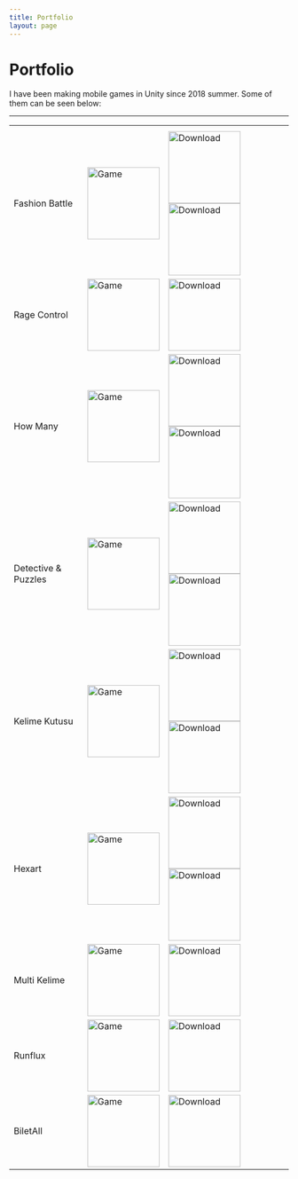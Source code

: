 ```yaml
---
title: Portfolio
layout: page
---
```


# Portfolio

I have been making mobile games in Unity since 2018 summer. Some of them can be seen below:

---

<table style="width:100%">
  <tr>
    <th>
    </th>
    <th>
    </th>
    <th>
    </th>
  </tr>


  <tr>
    <td>
      Fashion Battle
    </td>
    <td>
      <img src="../assets/images/portfolio/fashion-battle.png" alt="Game" height="130"/>
    </td>
    <td>
      <a href="https://apps.apple.com/us/app/fashion-battle-dress-to-win/id1560663843" target="_blank"><img src="../assets/images/download_ios.png" alt="Download" width="130"/></a>
      <a href="https://play.google.com/store/apps/details?id=tr.com.apps.fashion.battle" target="_blank"><img src="../assets/images/download_android.png" alt="Download" width="130"/></a>
    </td>
  </tr>


  <tr>
    <td>
      Rage Control
    </td>
    <td>
      <img src="../assets/images/portfolio/rage-control.png" alt="Game" height="130"/>
    </td>
    <td>
      <a href="https://play.google.com/store/apps/details?id=id.co.superfungames.rage.control" target="_blank"><img src="../assets/images/download_android.png" alt="Download" width="130"/></a>
    </td>
  </tr>


  <tr>
    <td>
      How Many
    </td>
    <td>
      <img src="../assets/images/portfolio/how-many.png" alt="Game" height="130"/>
    </td>
    <td>
      <a href="https://apps.apple.com/us/app/how-many-trivia-game/id1588853290" target="_blank"><img src="../assets/images/download_ios.png" alt="Download" width="130"/></a>
      <a href="https://play.google.com/store/apps/details?id=tr.com.apps.how.many" target="_blank"><img src="../assets/images/download_android.png" alt="Download" width="130"/></a>
    </td>
  </tr>


  <tr>
    <td>
    Detective & Puzzles
    </td>
    <td>
    <img src="../assets/images/portfolio/detective.png" alt="Game" height="130"/>
    </td>
    <td>
    <a href="https://apps.apple.com/tr/app/detective-puzzles-mystery/id1497671053" target="_blank"><img src="../assets/images/download_ios.png" alt="Download" width="130"/></a>
    <a href="https://play.google.com/store/apps/details?id=tr.com.apps.detective.puzzle.mystery" target="_blank"><img src="../assets/images/download_android.png" alt="Download" width="130"/></a>
    </td>
  </tr>


  <tr>
    <td>
    Kelime Kutusu
    </td>
    <td>
    <img src="../assets/images/portfolio/kelime-kutusu.png" alt="Game" height="130"/>
    </td>
    <td>
    <a href="https://itunes.apple.com/tr/app/kelimekutusu/id1464130890" target="_blank"><img src="../assets/images/download_ios.png" alt="Download" width="130"/></a>
    <a href="https://play.google.com/store/apps/details?id=tr.com.apps.kk" target="_blank"><img src="../assets/images/download_android.png" alt="Download" width="130"/></a>
    </td>
  </tr>


  <tr>
    <td>
    Hexart
    </td>
    <td>
    <img src="../assets/images/portfolio/hexart.png" alt="Game" height="130"/>
    </td>
    <td>
    <a href="https://itunes.apple.com/tr/app/hexart/id1455322595" target="_blank"><img src="../assets/images/download_ios.png" alt="Download" width="130"/></a>
    <a href="https://play.google.com/store/apps/details?id=tr.com.apps.hexart" target="_blank"><img src="../assets/images/download_android.png" alt="Download" width="130"/></a>
    </td>
  </tr>


  <tr>
    <td>
    Multi Kelime
    </td>
    <td>
    <img src="../assets/images/portfolio/multi-kelime.png" alt="Game" height="130"/>
    </td>
    <td>
    <a href="https://play.google.com/store/apps/details?id=com.bif.multikelime" target="_blank"><img src="../assets/images/download_android.png" alt="Download" width="130"/></a>
    </td>
  </tr>


  <tr>
    <td>
    Runflux
    </td>
    <td>
    <img src="../assets/images/portfolio/runflux.png" alt="Game" height="130"/>
    </td>
    <td>
    <a href="https://itunes.apple.com/us/app/runflux/id1383179327" target="_blank"><img src="../assets/images/download_ios.png" alt="Download" width="130"/></a>
    </td>
  </tr>


  <tr>
    <td>
    BiletAll
    </td>
    <td>
    <img src="../assets/images/portfolio/biletall.png" alt="Game" height="130"/>
    </td>
    <td>
    <a href="https://itunes.apple.com/tr/app//id873069066" target="_blank"><img src="../assets/images/download_ios.png" alt="Download" width="130"/></a>
    </td>
  </tr>


<!--
  <tr>
    <td>
    </td>
    <td>
    </td>
    <td>
    </td>
  </tr>
-->
</table>

<!--
<a href="" target="_blank"><img src="../assets/images/download_android.png" alt="Download" width="160"/></a>
<a href="" target="_blank"><img src="../assets/images/download_ios.png" alt="Download" width="160"/></a>
-->
